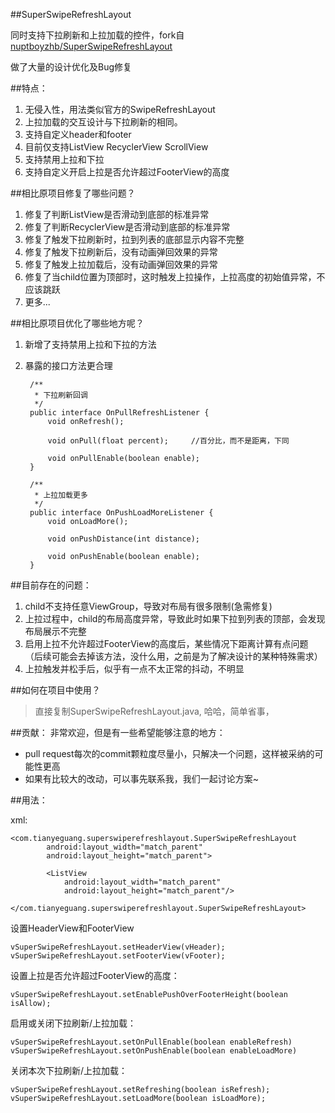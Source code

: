 ##SuperSwipeRefreshLayout

同时支持下拉刷新和上拉加载的控件，fork自[nuptboyzhb/SuperSwipeRefreshLayout](https://github.com/nuptboyzhb/SuperSwipeRefreshLayout)

做了大量的设计优化及Bug修复

##特点：
1. 无侵入性，用法类似官方的SwipeRefreshLayout
2. 上拉加载的交互设计与下拉刷新的相同。
3. 支持自定义header和footer
4. 目前仅支持ListView RecyclerView ScrollView
5. 支持禁用上拉和下拉
6. 支持自定义开启上拉是否允许超过FooterView的高度

##相比原项目修复了哪些问题？
1. 修复了判断ListView是否滑动到底部的标准异常
2. 修复了判断RecyclerView是否滑动到底部的标准异常
3. 修复了触发下拉刷新时，拉到列表的底部显示内容不完整
4. 修复了触发下拉刷新后，没有动画弹回效果的异常
5. 修复了触发上拉加载后，没有动画弹回效果的异常
6. 修复了当child位置为顶部时，这时触发上拉操作，上拉高度的初始值异常，不应该跳跃
7. 更多...

##相比原项目优化了哪些地方呢？
1. 新增了支持禁用上拉和下拉的方法
2. 暴露的接口方法更合理 

        /**
         * 下拉刷新回调
         */
        public interface OnPullRefreshListener {
            void onRefresh();
    
            void onPull(float percent);     //百分比，而不是距离，下同
    
            void onPullEnable(boolean enable);
        }
    
        /**
         * 上拉加载更多
         */
        public interface OnPushLoadMoreListener {
            void onLoadMore();
    
            void onPushDistance(int distance);
    
            void onPushEnable(boolean enable);
        }

##目前存在的问题：
1. child不支持任意ViewGroup，导致对布局有很多限制(急需修复)
2. 上拉过程中，child的布局高度异常，导致此时如果下拉到列表的顶部，会发现布局展示不完整
3. 启用上拉不允许超过FooterView的高度后，某些情况下距离计算有点问题（后续可能会去掉该方法，没什么用，之前是为了解决设计的某种特殊需求）
4. 上拉触发并松手后，似乎有一点不太正常的抖动，不明显

##如何在项目中使用？
>直接复制SuperSwipeRefreshLayout.java, 哈哈，简单省事，

##贡献：
非常欢迎，但是有一些希望能够注意的地方：
* pull request每次的commit颗粒度尽量小，只解决一个问题，这样被采纳的可能性更高
* 如果有比较大的改动，可以事先联系我，我们一起讨论方案~

##用法：

xml:

    <com.tianyeguang.superswiperefreshlayout.SuperSwipeRefreshLayout
            android:layout_width="match_parent"
            android:layout_height="match_parent">

            <ListView
                android:layout_width="match_parent"
                android:layout_height="match_parent"/>

    </com.tianyeguang.superswiperefreshlayout.SuperSwipeRefreshLayout>

设置HeaderView和FooterView

    vSuperSwipeRefreshLayout.setHeaderView(vHeader);
    vSuperSwipeRefreshLayout.setFooterView(vFooter);
    
设置上拉是否允许超过FooterView的高度：

    vSuperSwipeRefreshLayout.setEnablePushOverFooterHeight(boolean isAllow);
    
启用或关闭下拉刷新/上拉加载：

    vSuperSwipeRefreshLayout.setOnPullEnable(boolean enableRefresh)
    vSuperSwipeRefreshLayout.setOnPushEnable(boolean enableLoadMore)

关闭本次下拉刷新/上拉加载：

    vSuperSwipeRefreshLayout.setRefreshing(boolean isRefresh);
    vSuperSwipeRefreshLayout.setLoadMore(boolean isLoadMore);



